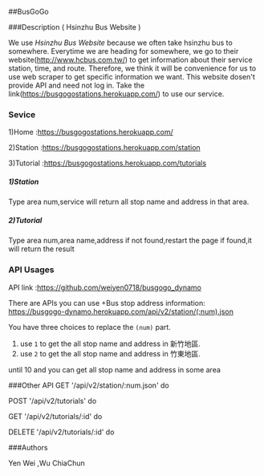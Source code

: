 ##BusGoGo

###Description ( Hsinzhu Bus Website )

We use *Hsinzhu Bus Website* because we often take hsinzhu bus to somewhere.
Everytime we are heading for somewhere, we go to their website(http://www.hcbus.com.tw/) to get information about their service station, time, and route.
Therefore, we think it will be convenience for us to use web scraper to get specific information we want.
This website dosen't provide API and need not log in.
Take the link(https://busgogostations.herokuapp.com/) to use our service.

### Sevice
1)Home :https://busgogostations.herokuapp.com/

2)Station :https://busgogostations.herokuapp.com/station

3)Tutorial :https://busgogostations.herokuapp.com/tutorials

##### 1)Station
Type area num,service will return all stop name and address in that area.

##### 2)Tutorial
Type area num,area name,address
if not found,restart the page
if found,it will return the result





### API Usages

API link :https://github.com/weiyen0718/busgogo_dynamo

There are APIs you can use
+Bus stop address information:
   https://busgogo-dynamo.herokuapp.com/api/v2/station/(:num).json 
   
  You have three choices to replace the ```(num)``` part.
  1. use ```1``` to get the all stop name and address in 新竹地區.
  2. use ```2``` to get the all stop name and address in 竹東地區.

  until 10
  and you can get all stop name and address in some area
  
###Other API
 GET '/api/v2/station/:num.json' do
 
 POST '/api/v2/tutorials' do
 
 GET '/api/v2/tutorials/:id' do
 
 DELETE '/api/v2/tutorials/:id' do
 

###Authors

Yen Wei ,Wu ChiaChun




